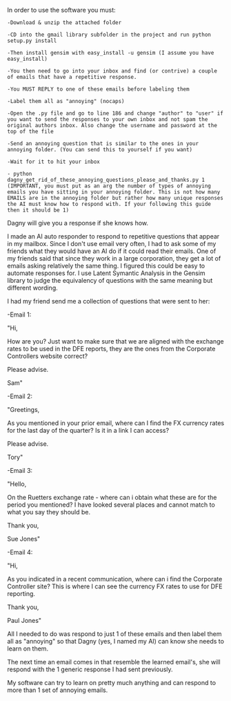 In order to use the software you must:

	-Download & unzip the attached folder

	-CD into the gmail library subfolder in the project and run python setup.py install

	-Then install gensim with easy_install -u gensim (I assume you have easy_install)

	-You then need to go into your inbox and find (or contrive) a couple of emails that have a repetitive response.

	-You MUST REPLY to one of these emails before labeling them

	-Label them all as "annoying" (nocaps)

	-Open the .py file and go to line 186 and change "author" to "user" if you want to send the responses to your own inbox and not spam the original authors inbox. Also change the username and password at the top of the file

	-Send an annoying question that is similar to the ones in your annoying folder. (You can send this to yourself if you want)

	-Wait for it to hit your inbox 

	- python dagny_get_rid_of_these_annoying_questions_please_and_thanks.py 1 (IMPORTANT, you must put as an arg the number of types of annoying emails you have sitting in your annoying folder. This is not how many EMAILS are in the annoying folder but rather how many unique responses the AI must know how to respond with. If your following this guide then it should be 1)


Dagny will give you a response if she knows how.

I made an AI auto responder to respond to repetitive questions that appear in my mailbox. Since I don't use email very often, I had to ask some of my friends what they would have an AI do if it could read their emails. One of my friends said that since they work in a large corporation, they get a lot of emails asking relatively the same thing. I figured this could be easy to automate responses for. I use Latent Symantic Analysis in the Gensim library to judge the equivalency of questions with the same meaning but different wording. 

I had my friend send me a collection of questions that were sent to her:

-Email 1:

"Hi,

How are you?  Just want to make sure that we are aligned with the exchange rates to be used in the DFE reports,  they are the ones from the Corporate Controllers website correct?

Please advise.

Sam"

-Email 2:

"Greetings,

As you mentioned in your prior email, where can I find the FX currency rates for the last day of the quarter?  Is it in a link I can access?

Please advise.

Tory"

-Email 3:

"Hello,

On the Ruetters exchange rate - where can i obtain what these are for the period you mentioned?  I have looked several places and cannot match to what you say they should be.

Thank you,

Sue Jones"


-Email 4:

"Hi,

As you indicated in a recent communication, where can i find the Corporate Controller site?  This is where I can see the currency FX rates to use for DFE reporting.

Thank you,

Paul Jones"



All I needed to do was respond to just 1 of these emails and then label them all as "annoying" so that  Dagny (yes, I named my AI) can know she needs to learn on them.

The next time an email comes in that resemble the learned email's, she will respond with the 1 generic response I had sent previously.

My software can try to learn on pretty much anything and can respond to more than 1 set of annoying emails.


